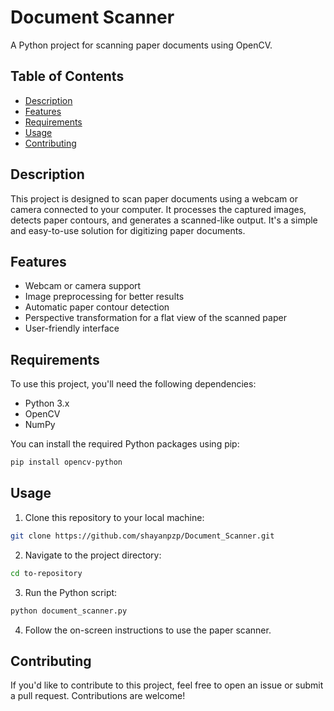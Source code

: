 # Document Scanner

A Python project for scanning paper documents using OpenCV.

## Table of Contents

- [Description](#description)
- [Features](#features)
- [Requirements](#requirements)
- [Usage](#usage)
- [Contributing](#contributing)


## Description

This project is designed to scan paper documents using a webcam or camera connected to your computer. It processes the captured images, detects paper contours, and generates a scanned-like output. It's a simple and easy-to-use solution for digitizing paper documents.

## Features

- Webcam or camera support
- Image preprocessing for better results
- Automatic paper contour detection
- Perspective transformation for a flat view of the scanned paper
- User-friendly interface

## Requirements

To use this project, you'll need the following dependencies:

- Python 3.x
- OpenCV
- NumPy

You can install the required Python packages using pip:

```bash
pip install opencv-python
```

## Usage

1. Clone this repository to your local machine:

```bash
git clone https://github.com/shayanpzp/Document_Scanner.git
```
2. Navigate to the project directory:

```bash
cd to-repository
```

3. Run the Python script:

```bash
python document_scanner.py
```
4. Follow the on-screen instructions to use the paper scanner.

## Contributing

If you'd like to contribute to this project, feel free to open an issue or submit a pull request. Contributions are welcome!